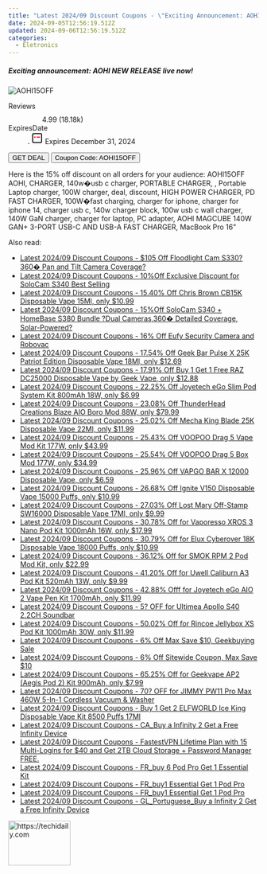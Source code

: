 ```yaml
---
title: "Latest 2024/09 Discount Coupons - \"Exciting Announcement: AOHI NEW RELEASE Live Now!\""
date: 2024-09-05T12:56:19.512Z
updated: 2024-09-06T12:56:19.512Z
categories:
  - Eletronics
---
```



<div class="max-w-4xl mx-auto grid grid-cols-1 lg:max-w-5xl lg:gap-x-20 lg:grid-cols-2">
  <div class="relative p-3 col-start-1 row-start-1 flex flex-col-reverse rounded-lg bg-gradient-to-t from-black/75 via-black/0 sm:bg-none sm:row-start-2 sm:p-0 lg:row-start-1">
    <h5 class="mt-1 text-lg font-semibold text-white sm:text-slate-900 md:text-2xl dark:sm:text-white">Exciting announcement: AOHI NEW RELEASE live now!</h5>
  </div>
  
  <div class="col-start-1 col-end-3 row-start-1 grid gap-4 sm:mb-6 sm:grid-cols-4 lg:col-start-2 lg:row-span-6 lg:row-end-6 lg:mb-0 lg:gap-6">
      <img src="https://static.shareasale.com/image/127380/deal/01-TheFutureMagflash2-in-1ChargingDataStorageCableSet.jpg" onClick="javascript:window.open(decodeURIComponent('https%3A%2F%2Fwww.shareasale.com%2Fu.cfm%3Fd%3D1216365%26m%3D127380%26u%3D4338022'), '_blank');void(0);" alt="AOHI15OFF" class="h-60 w-full rounded-lg object-cover sm:col-span-2 sm:h-52 lg:col-span-full" loading="lazy" />
    
  </div>
  <dl class="row-start-2 mt-4 flex items-center text-xs font-medium sm:row-start-3 sm:mt-1 md:mt-2.5 lg:row-start-2">
    <dt class="sr-only">Reviews</dt>
    <dd class="flex items-center text-indigo-600 dark:text-indigo-400">
      <svg width="24" height="24" fill="none" aria-hidden="true" class="mr-1 stroke-current dark:stroke-indigo-500">
        <path d="m12 5 2 5h5l-4 4 2.103 5L12 16l-5.103 3L9 14l-4-4h5l2-5Z" stroke-width="2" stroke-linecap="round" stroke-linejoin="round" />
      </svg>
      <span>4.99 <span class="font-normal text-slate-400">(18.18k)</span></span>
    </dd>
    <dt class="sr-only">ExpiresDate</dt>
    <dd class="flex items-center">
      <svg width="2" height="2" aria-hidden="true" fill="currentColor" class="mx-3 text-slate-300">
        <circle cx="1" cy="1" r="1" />
      </svg>
      <svg width="24" height="24" viewBox="0 0 24 24" fill="none" stroke="currentColor" stroke-width="2">
        <rect x="3" y="3" width="18" height="18" rx="2" fill="#fff" />
        <path d="M6 10L18 10" stroke="red" stroke-width="2" fill="none" />
        <path d="M10 6L10 18" stroke="#fff" stroke-width="2" fill="none" />
      </svg>
      Expires December 31, 2024    </dd>
  </dl>
  <div class="col-start-1 row-start-3 mt-4 self-center sm:col-start-2 sm:row-span-2 sm:row-start-2 sm:mt-0 lg:col-start-1 lg:row-start-3 lg:row-end-4 lg:mt-6">
    <button type="button" onClick="javascript:window.open(decodeURIComponent('https%3A%2F%2Fwww.shareasale.com%2Fu.cfm%3Fd%3D1216365%26m%3D127380%26u%3D4338022'), '_blank');void(0);" class="rounded-lg bg-red-600 px-3 py-2 text-sm font-medium leading-6 text-white">GET DEAL</button>
    <button type="button" onClick="javascript:window.open(decodeURIComponent('https%3A%2F%2Fwww.shareasale.com%2Fu.cfm%3Fd%3D1216365%26m%3D127380%26u%3D4338022'), '_blank');void(0);" class="border-dashed border-2 border-indigo-600 bg-green-100 text-sm leading-6 font-medium py-2 px-3 rounded-lg">Coupon Code: AOHI15OFF</button>
  </div>
  <p class="col-start-1 mt-4 text-sm leading-6 sm:col-span-2 lg:col-span-1 lg:row-start-4 lg:mt-6 dark:text-slate-400">
    Here is the 15% off discount on all orders for your audience: AOHI15OFF 
AOHI, CHARGER, 140w�usb c charger, PORTABLE CHARGER, , Portable Laptop charger, 100W charger, deal, discount, HIGH POWER CHARGER, PD FAST CHARGER, 100W�fast charging, charger for iphone, charger for iphone 14, charger usb c, 140w charger block, 100w usb c wall charger, 140W GaN charger, charger for laptop, PC adapter, AOHI MAGCUBE 140W GAN+ 3-PORT USB-C AND USB-A FAST CHARGER,  MacBook Pro 16&quot;  </p>
</div>
<span class="atpl-alsoreadstyle">Also read:</span>
<div><ul>
<li><a href="https://coupons.techidaily.com/coupon-1121682-share-115200-sale/"><u>Latest 2024/09 Discount Coupons - $105 Off Floodlight Cam S330?360� Pan and Tilt Camera Coverage?</u></a></li>
<li><a href="https://coupons.techidaily.com/coupon-1116682-share-115200-sale/"><u>Latest 2024/09 Discount Coupons - 10%Off Exclusive Discount for SoloCam S340 Best Selling</u></a></li>
<li><a href="https://coupons.techidaily.com/coupon-1106531-share-90958-sale/"><u>Latest 2024/09 Discount Coupons - 15.40% Off Chris Brown CB15K Disposable Vape 15Ml, only $10.99</u></a></li>
<li><a href="https://coupons.techidaily.com/coupon-1121681-share-115200-sale/"><u>Latest 2024/09 Discount Coupons - 15%Off SoloCam S340 + HomeBase S380 Bundle ?Dual Cameras,360� Detailed Coverage, Solar-Powered?</u></a></li>
<li><a href="https://coupons.techidaily.com/coupon-1121680-share-115200-sale/"><u>Latest 2024/09 Discount Coupons - 16% Off Eufy Security Camera and Robovac</u></a></li>
<li><a href="https://coupons.techidaily.com/coupon-1121402-share-90958-sale/"><u>Latest 2024/09 Discount Coupons - 17.54% Off Geek Bar Pulse X 25K Patriot Edition Disposable Vape 18Ml, only $12.69</u></a></li>
<li><a href="https://coupons.techidaily.com/coupon-1109762-share-90958-sale/"><u>Latest 2024/09 Discount Coupons - 17.91% Off Buy 1 Get 1 Free RAZ DC25000 Disposable Vape by Geek Vape, only $12.88</u></a></li>
<li><a href="https://coupons.techidaily.com/coupon-1121932-share-90958-sale/"><u>Latest 2024/09 Discount Coupons - 22.25% Off Joyetech eGo Slim Pod System Kit 800mAh 18W, only $6.99</u></a></li>
<li><a href="https://coupons.techidaily.com/coupon-1095763-share-90958-sale/"><u>Latest 2024/09 Discount Coupons - 23.08% Off ThunderHead Creations Blaze AIO Boro Mod 88W, only $79.99</u></a></li>
<li><a href="https://coupons.techidaily.com/coupon-1121112-share-90958-sale/"><u>Latest 2024/09 Discount Coupons - 25.02% Off Mecha King Blade 25K Disposable Vape 22Ml, only $11.99</u></a></li>
<li><a href="https://coupons.techidaily.com/coupon-1120542-share-90958-sale/"><u>Latest 2024/09 Discount Coupons - 25.43% Off VOOPOO Drag 5 Vape Mod Kit 177W, only $43.99</u></a></li>
<li><a href="https://coupons.techidaily.com/coupon-1120539-share-90958-sale/"><u>Latest 2024/09 Discount Coupons - 25.54% Off VOOPOO Drag 5 Box Mod 177W, only $34.99</u></a></li>
<li><a href="https://coupons.techidaily.com/coupon-1103108-share-90958-sale/"><u>Latest 2024/09 Discount Coupons - 25.96% Off VAPGO BAR X 12000 Disposable Vape, only $6.59</u></a></li>
<li><a href="https://coupons.techidaily.com/coupon-1121401-share-90958-sale/"><u>Latest 2024/09 Discount Coupons - 26.68% Off Ignite V150 Disposable Vape 15000 Puffs, only $10.99</u></a></li>
<li><a href="https://coupons.techidaily.com/coupon-1121111-share-90958-sale/"><u>Latest 2024/09 Discount Coupons - 27.03% Off Lost Mary Off-Stamp SW16000 Disposable Vape 17Ml, only $9.99</u></a></li>
<li><a href="https://coupons.techidaily.com/coupon-1017154-share-90958-sale/"><u>Latest 2024/09 Discount Coupons - 30.78% Off for Vaporesso XROS 3 Nano Pod Kit 1000mAh 16W, only $17.99</u></a></li>
<li><a href="https://coupons.techidaily.com/coupon-1094544-share-90958-sale/"><u>Latest 2024/09 Discount Coupons - 30.79% Off for Elux Cyberover 18K Disposable Vape 18000 Puffs, only $10.99</u></a></li>
<li><a href="https://coupons.techidaily.com/coupon-681876-share-90958-sale/"><u>Latest 2024/09 Discount Coupons - 36.12% Off for SMOK RPM 2 Pod Mod Kit, only $22.99</u></a></li>
<li><a href="https://coupons.techidaily.com/coupon-971155-share-90958-sale/"><u>Latest 2024/09 Discount Coupons - 41.20% Off for Uwell Caliburn A3 Pod Kit 520mAh 13W, only $9.99</u></a></li>
<li><a href="https://coupons.techidaily.com/coupon-1040487-share-90958-sale/"><u>Latest 2024/09 Discount Coupons - 42.88% Offf for Joyetech eGo AIO 2 Vape Pen Kit 1700mAh, only $11.99</u></a></li>
<li><a href="https://coupons.techidaily.com/coupon-1121757-share-77450-sale/"><u>Latest 2024/09 Discount Coupons - 5? OFF for Ultimea Apollo S40 2.2CH Soundbar</u></a></li>
<li><a href="https://coupons.techidaily.com/coupon-983589-share-90958-sale/"><u>Latest 2024/09 Discount Coupons - 50.02% Off for Rincoe Jellybox XS Pod Kit 1000mAh 30W, only $11.99</u></a></li>
<li><a href="https://coupons.techidaily.com/coupon-1121456-share-38812-sale/"><u>Latest 2024/09 Discount Coupons - 6% Off Max Save $10, Geekbuying Sale</u></a></li>
<li><a href="https://coupons.techidaily.com/coupon-1081675-share-38812-sale/"><u>Latest 2024/09 Discount Coupons - 6% Off Sitewide Coupon, Max Save $10</u></a></li>
<li><a href="https://coupons.techidaily.com/coupon-893730-share-90958-sale/"><u>Latest 2024/09 Discount Coupons - 65.25% Off for Geekvape AP2 (Aegis Pod 2) Kit 900mAh, only $7.99</u></a></li>
<li><a href="https://coupons.techidaily.com/coupon-1121742-share-77450-sale/"><u>Latest 2024/09 Discount Coupons - 70? OFF for JIMMY PW11 Pro Max 460W 5-In-1 Cordless Vacuum & Washer</u></a></li>
<li><a href="https://coupons.techidaily.com/coupon-1058162-share-90958-sale/"><u>Latest 2024/09 Discount Coupons - Buy 1 Get 2 ELFWORLD Ice King Disposable Vape Kit 8500 Puffs 17Ml</u></a></li>
<li><a href="https://coupons.techidaily.com/coupon-1120561-share-92020-sale/"><u>Latest 2024/09 Discount Coupons - CA_Buy a Infinity 2 Get a Free Infinity Device</u></a></li>
<li><a href="https://coupons.techidaily.com/coupon-855359-share-79370-sale/"><u>Latest 2024/09 Discount Coupons - FastestVPN Lifetime Plan with 15 Multi-Logins for $40 and Get 2TB Cloud Storage + Password Manager FREE.</u></a></li>
<li><a href="https://coupons.techidaily.com/coupon-1120310-share-92020-sale/"><u>Latest 2024/09 Discount Coupons - FR_buy 6 Pod Pro Get 1 Essential Kit</u></a></li>
<li><a href="https://coupons.techidaily.com/coupon-1120297-share-92020-sale/"><u>Latest 2024/09 Discount Coupons - FR_buy1 Essential Get 1 Pod Pro</u></a></li>
<li><a href="https://coupons.techidaily.com/coupon-1120298-share-92020-sale/"><u>Latest 2024/09 Discount Coupons - FR_buy1 Essential Get 1 Pod Pro</u></a></li>
<li><a href="https://coupons.techidaily.com/coupon-1120729-share-92020-sale/"><u>Latest 2024/09 Discount Coupons - GL_Portuguese_Buy a Infinity 2 Get a Free Infinity Device</u></a></li>
</ul></div>

<ins class="adsbygoogle"
      style="display:block"
      data-ad-client="ca-pub-7571918770474297"
      data-ad-slot="8358498916"
      data-ad-format="auto"
      data-full-width-responsive="true"></ins>
<!-- affiliate ads begin -->
<a href="https://aligracehair.sjv.io/c/5597632/2135409/19272" target="_top" id="2135409">
  <img src="//a.impactradius-go.com/display-ad/19272-2135409" border="0" alt="https://techidaily.com" width="125" height="90"/>
</a>
<img height="0" width="0" src="https://aligracehair.sjv.io/i/5597632/2135409/19272" style="position:absolute;visibility:hidden;" border="0" />
<!-- affiliate ads end -->